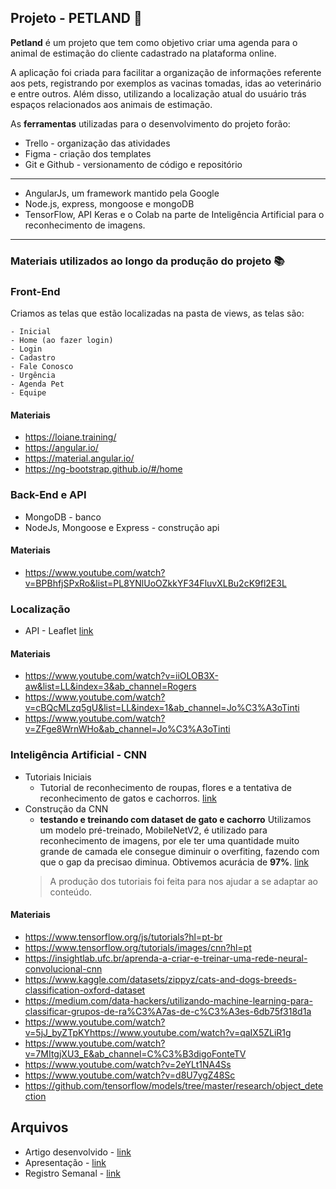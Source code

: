 ## Projeto - PETLAND 🐾

**Petland** é um projeto que tem como objetivo criar uma agenda para o animal de estimação do cliente cadastrado na plataforma online. 

A aplicação foi criada para facilitar a organização de informações referente aos pets, registrando por exemplos as vacinas tomadas, idas ao veterinário e entre outros. Além disso, utilizando a localização atual do usuário trás espaços relacionados aos animais de estimação. 

As **ferramentas** utilizadas para o desenvolvimento do projeto forão:

- Trello - organização das atividades
- Figma - criação dos templates
-  Git e Github - versionamento de código e repositório

---

 - AngularJs, um framework mantido pela Google
 - Node.js, express, mongoose e mongoDB
 - TensorFlow, API Keras e o Colab na parte de Inteligência Artificial para o reconhecimento de imagens.

---

### Materiais utilizados ao longo da produção do projeto 📚
### Front-End

Criamos as telas que estão localizadas na pasta de views, as telas são:

	- Inicial
	- Home (ao fazer login)
	- Login
	- Cadastro
	- Fale Conosco
	- Urgência
	- Agenda Pet
	- Equipe
	
#### Materiais
- https://loiane.training/
- https://angular.io/
- https://material.angular.io/
- https://ng-bootstrap.github.io/#/home
	
### Back-End e API
- MongoDB - banco
- NodeJs, Mongoose e Express - construção api
	> 

#### Materiais
- https://www.youtube.com/watch?v=BPBhfjSPxRo&list=PL8YNlUoOZkkYF34FluvXLBu2cK9fl2E3L


### Localização
- API - Leaflet [link](https://leafletjs.com/)

#### Materiais
- https://www.youtube.com/watch?v=iiOLOB3X-aw&list=LL&index=3&ab_channel=Rogers
- https://www.youtube.com/watch?v=cBQcMLzq5gU&list=LL&index=1&ab_channel=Jo%C3%A3oTinti
- https://www.youtube.com/watch?v=ZFge8WrnWHo&ab_channel=Jo%C3%A3oTinti

	
### Inteligência Artificial - CNN
- Tutoriais Iniciais 
	- Tutorial de reconhecimento de roupas, flores e a tentativa de reconhecimento de gatos e cachorros. [link](https://colab.research.google.com/drive/1AyuuWI40bVeLE-rDXDBWmW4sDM3IjmCp?usp=sharing:#scrollTo=e0f4l-1Ufa7I)
- Construção da CNN
	- **testando e treinando com dataset de gato e cachorro**
		Utilizamos um modelo pré-treinado, MobileNetV2, é utilizado para reconhecimento de imagens, por ele ter uma quantidade muito grande de camada ele consegue diminuir o overfiting, fazendo com que o gap da precisao diminua.
	Obtivemos acurácia de **97%**. [link](https://colab.research.google.com/drive/1e6FA25X9fcShPaYjcoDmtyiY_wERVi5_?usp=sharing)
	> A produção dos tutoriais foi feita para nos ajudar a se adaptar ao conteúdo.
#### Materiais
- https://www.tensorflow.org/js/tutorials?hl=pt-br
- https://www.tensorflow.org/tutorials/images/cnn?hl=pt
- https://insightlab.ufc.br/aprenda-a-criar-e-treinar-uma-rede-neural-convolucional-cnn
- https://www.kaggle.com/datasets/zippyz/cats-and-dogs-breeds-classification-oxford-dataset
- https://medium.com/data-hackers/utilizando-machine-learning-para-classificar-grupos-de-ra%C3%A7as-de-c%C3%A3es-6db75f318d1a
- https://www.youtube.com/watch?v=5jJ_byZTpKYhttps://www.youtube.com/watch?v=qaIX5ZLiR1g
- https://www.youtube.com/watch?v=7MItgjXU3_E&ab_channel=C%C3%B3digoFonteTV
- https://www.youtube.com/watch?v=2eYLt1NA4Ss
- https://www.youtube.com/watch?v=d8U7ygZ48Sc
- https://github.com/tensorflow/models/tree/master/research/object_detection
	
## Arquivos

 - Artigo desenvolvido - [link](https://docs.google.com/document/d/1ORzebwJFuLD5iMyDLK9j-oNtc4xXt3fA/edit#)
 - Apresentação - [link](https://docs.google.com/presentation/d/1PpkGHCivNLcHosn2w5Rrp5FD1mrEvnzl0zmcVtY2sFQ/edit?usp=sharing)
 - Registro Semanal - [link](https://docs.google.com/document/d/1yggyq3EWlsAvsK3Rtv68Hs8eWAJ75794AT_7qtoUBVg/edit?usp=sharing)
